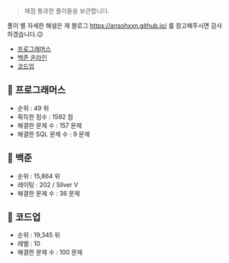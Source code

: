 > 채점 통과한 풀이들을 보관합니다. 

풀이 별 자세한 해설은 제 블로그 <https://ansohxxn.github.io/> 를 참고해주시면 감사하겠습니다.😉

- [프로그래머스](https://programmers.co.kr/)
- [백준 온라인](https://www.acmicpc.net/) 
- [코드업](https://codeup.kr/index.php)

## 📌 프로그래머스

- 순위 : 49 위
- 획득한 점수 : 1592 점
- 해결한 문제 수 : 157 문제
- 해결한 SQL 문제 수 : 9 문제

## 📌 백준 

- 순위 : 15,864 위
- 레이팅 : 202 / Silver V
- 해결한 문제 수 : 36 문제

## 📌 코드업

- 순위 : 19,345 위
- 레벨 : 10
- 해결한 문제 수 : 100 문제